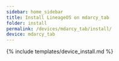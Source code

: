 ```yaml
---
sidebar: home_sidebar
title: Install LineageOS on mdarcy_tab
folder: install
permalink: /devices/mdarcy_tab/install/
device: mdarcy_tab
---
```

{% include templates/device_install.md %}
